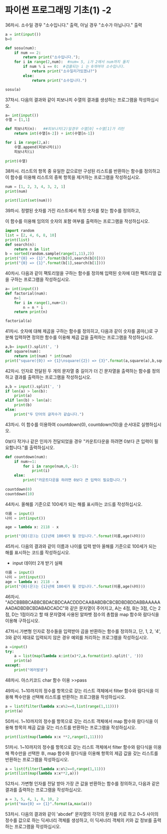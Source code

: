 # 파이썬 프로그래밍 기초(1) -2



36차시. 소수일 경우 "소수입니다." 출력, 아닐 경우 "소수가 아닙니다." 출력

```python
a = int(input())
b=0

def sosu(num):
    if num == 2:
        return print("소수입니다.");
    for i in range(2,num):  #num= 5, i가 2에서 num까지 돌지
        if num % i == 0:  #검출되는 i 는 0개여야 소수입니다. 
            return print("소수일리가있겠냐?")
        else:
            return print("소수입니다.")

sosu(a)
```



37차시. 다음의 결과와 같이 피보나치 수열의 결과를 생성하는 프로그램을 작성하십시오.

```python
a= int(input())
수열 = [1,1]

def 피보나치(n):   ##피보나치(2)일경우 수열[0] +수열[1]가 리턴
    return int(수열[n-2]) + int(수열[n-1])

for i in range(2,a):
    수열.append(피보나치(i))
    피보나치(i)
    
print(수열)
```



38차시.  리스트의 항목 중 유일한 값으로만 구성된 리스트를 반환하는 함수를 정의하고 이 함수를 이용해 리스트의 중복 항목을 제거하는 프로그램을 작성하십시오.

```python
num = [1, 2, 3, 4, 3, 2, 1]
print(num)

print(list(set(num)))
```



39차시.  정렬된 숫자를 가진 리스트에서 특정 숫자를 찾는 함수를 정의하고,

이 함수를 이용해 임의의 숫자의 포함 여부를 출력하는 프로그램을 작성하십시오.  

```python
import random
list = [2, 4, 6, 8, 10]
print(list)
def search(n):
    return n in list
b = sorted(random.sample(range(1,11),2))
print("{0} => {1}".format(b[0],search(b[0])))
print("{0} => {1}".format(b[1],search(b[1])))
```

40차시.   다음과 같이 팩토리얼을 구하는 함수를 정의해 입력된 숫자에 대한 팩토리얼 값을 구하는 프로그램을 작성하십시오.  

```python
a= int(input())
def factorial(num):
    n=1
    for i in range(1,num+1):
        n = n * i
    return print(n)

factorial(a)
```

41차시. 숫자에 대해 제곱을 구하는 함수를 정의히고, 다음과 같이 숫자를 콤마(,)로 구분해 입력하면 정의한 함수를 이용해 제곱 값을 출력하는 프로그램을 작성하십시오.

```python
a,b= input().split(', ')
def square(num):
    return int(num) * int(num)
print("square({0}) => {1}\nsquare({2}) => {3}".format(a,square(a),b,square(b)))
```

42차시. 인자로 전달된 두 개의 문자열 중 길이가 더 긴 문자열을 출력하는 함수를 정의하고 결과를 출력하는 프로그램을 작성하십시오.

```python
a,b = input().split(', ')
if len(a) > len(b):
    print(a)
elif len(b) > len(a):
    print(b)
else:
    print("두 단어의 글자수가 같습니다.")  
```

43차시.   이 함수를 이용하여 countdown(0), countdown(10)을 순서대로 실행하십시오.

0보다 작거나 같은 인자가 전달되었을 경우 "카운트다운을 하려면 0보다 큰 입력이 필요합니다."를 출력하십시오.  

```python
def countdown(num):
    if num>=1:
        for i in range(num,0,-1):
            print(i)
    else:
        print("카운트다운을 하려면 0보다 큰 입력이 필요합니다.")
            
countdown(0)
countdown(10)
```

44차시. 올해를 기준으로 100세가 되는 해를 표시하는 코드를 작성하십시오.

```python
이름 = input()
나이 = int(input())

age = lambda x: 2118 - x

print("{0}(은)는 {1}년에 100세가 될 것입니다.".format(이름,age(나이)))
```



45차시.    다음의 결과와 같이 이름과 나이를 입력 받아 올해를 기준으로 100세가 되는 해를 표시하는 코드를 작성하십시오. 

   * input 데이터 2개 받기 실패

```python
이름 = input()
나이 = int(input())
age = lambda x: 2118 - x
print("{0}(은)는 {1}년에 100세가 될 것입니다.".format(이름,age(나이)))
```



46차시.   "ADCBBBBCABBCBDACBDCAACDDDCAABABDBCBCBDBDBDDABBAAAAAAADADBDBCBDABADCADC"와 같은 문자열이 주어지고, A는 4점, B는 3점, C는 2점, D는 1점이라고 할 때 문자열에 사용된 알파벳 점수의 총합을 map 함수와 람다식을 이용해 구하십시오.  



47차시.가변형 인자로 정수들을 입력받아 곱을 반환하는 함수를 정의하고, 단, 1, 2, '4', 3와 같이 제대로 입력되지 않은 경우 예외를 처리하는 프로그램을 작성하십시오.  

```python
a =input()
try:
    a = list(map(lambda x:int(x)*2,a.format(int).split(', ')))
    print(a)
except:
	print("에러발생")
```





48차시.  아스키코드 char 함수 이용 >>pass



49차시. 1~10까지의 정수를 항목으로 갖는 리스트 객체에서 filter 함수와 람다식을 이용해  짝수만을 선택해 리스트를 반환하는 프로그램을 작성하십시오.

```python
a = list(filter(lambda x:x%2==0,list(range(1,11))))
print(a)
```

50차시. 1~10까지의 정수를 항목으로 갖는 리스트 객체에서 map 함수와 람다식을 이용해  항목의 제곱 값을 갖는 리스트를 반환하는 프로그램을 작성하십시오.

```python
print(list(map(lambda x:x **2,range(1,11))))
```

51차시. 1~10까지의 정수를 항목으로 갖는 리스트 객체에서 filter 함수와 람다식을 이용해 짝수만을 선택한 후, map 함수와 람다식을 이용해 항목의 제곱 값을 갖는 리스트를 반환하는 프로그램을 작성하십시오.

```python
a = list(filter(lambda x:x%2==0,range(1,11)))
print(list(map(lambda x:x**2,a)))
```

52차시. 가변형 인자를 전달 받아 가장 큰 값을 반환하는 함수를 정의하고, 다음과 같은 결과를 출력하는 프로그램을 작성하십시오.

```python
a = 3, 5, 4, 1, 8, 10, 2
print("max{0} => {1}".format(a,max(a)))
```

53차시. 다음의 결과와 같이 'abcdef' 문자열의 각각의 문자를 키로 하고 0~5 사이의 정수를 값으로 하는 딕셔너리 객체를 생성하고, 이 딕셔너리 객체의 키와 값 정보를 출력하는 프로그램을 작성하십시오.